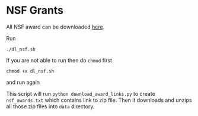 # NSF Grants

All NSF award can be downloaded [here](https://www.nsf.gov/awardsearch/download.jsp).

Run

```
./dl_nsf.sh
```

If you are not able to run then do `chmod` first

```
chmod +x dl_nsf.sh
```

and run again

This script will run `python download_award_links.py` to create `nsf_awards.txt` which contains
link to zip file. Then it downloads and unzips all those zip files into `data` directory.
